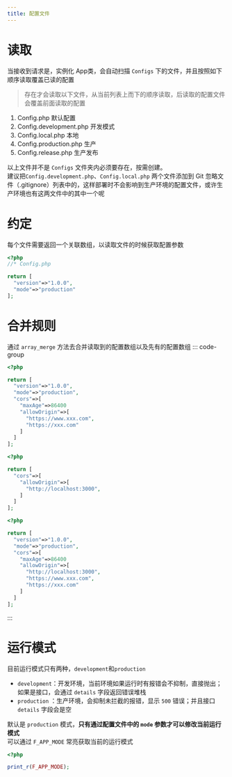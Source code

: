 ```yaml
---
title: 配置文件
---
```


# 读取
当接收到请求是，实例化 App类，会自动扫描 `Configs` 下的文件，并且按照如下顺序读取覆盖已读的配置  
> 存在才会读取以下文件，从当前列表上而下的顺序读取，后读取的配置文件会覆盖前面读取的配置
1. Config.php 默认配置
2. Config.development.php 开发模式
3. Config.local.php 本地
4. Config.production.php 生产
5. Config.release.php 生产发布

以上文件并不是 `Configs` 文件夹内必须要存在，按需创建。  
建议把`Config.development.php`、`Config.local.php` 两个文件添加到 Git 忽略文件（.gitignore）列表中的，这样部署时不会影响到生产环境的配置文件，或许生产环境也有这两文件中的其中一个呢

# 约定
每个文件需要返回一个关联数组，以读取文件的时候获取配置参数
```php [Config.php]
<?php
//* Config.php

return [
  "version"=>"1.0.0",
  "mode"=>"production"
];
```

# 合并规则
通过 `array_merge` 方法去合并读取到的配置数组以及先有的配置数组
::: code-group
```php [Config.php]
<?php

return [
  "version"=>"1.0.0",
  "mode"=>"production",
  "cors"=>[
    "maxAge"=>86400
    "allowOrigin"=>[
      "https://www.xxx.com",
      "https://xxx.com"
    ]
  ]
];
```
```php [Config.development.php]
<?php

return [
  "cors"=>[
    "allowOrigin"=>[
      "http://localhost:3000",
    ]
  ]
];
```
```php [合并后的]
<?php

return [
  "version"=>"1.0.0",
  "mode"=>"production",
  "cors"=>[
    "maxAge"=>86400
    "allowOrigin"=>[
      "http://localhost:3000",
      "https://www.xxx.com",
      "https://xxx.com"
    ]
  ]
];
```
:::

# 运行模式
目前运行模式只有两种，`development`和`production`  
- `development`：开发环境，当前环境如果运行时有报错会不抑制，直接抛出；如果是接口，会通过 `details` 字段返回错误堆栈
- `production` ：生产环境，会抑制未拦截的报错，显示 `500` 错误；并且接口 `details` 字段会是空

默认是 `production` 模式，**只有通过配置文件中的 `mode` 参数才可以修改当前运行模式**  
可以通过 `F_APP_MODE` 常亮获取当前的运行模式
```php
<?php 

print_r(F_APP_MODE);
```
